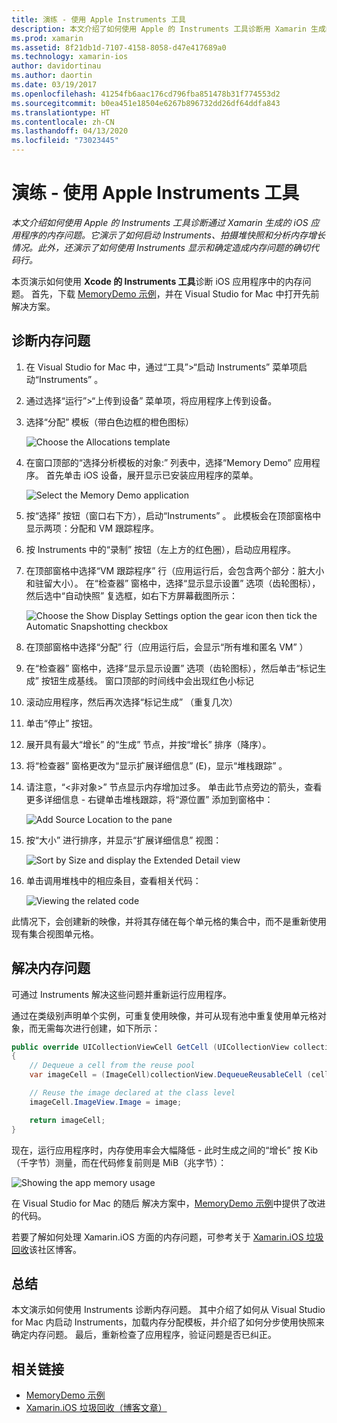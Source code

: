 ```yaml
---
title: 演练 - 使用 Apple Instruments 工具
description: 本文介绍了如何使用 Apple 的 Instruments 工具诊断用 Xamarin 生成的 iOS 应用的内存问题。 它演示了如何启动 Instruments、拍摄堆快照、分析内存增长情况等。
ms.prod: xamarin
ms.assetid: 8f21db1d-7107-4158-8058-d47e417689a0
ms.technology: xamarin-ios
author: davidortinau
ms.author: daortin
ms.date: 03/19/2017
ms.openlocfilehash: 41254fb6aac176cd796fba851478b31f774553d2
ms.sourcegitcommit: b0ea451e18504e6267b896732dd26df64ddfa843
ms.translationtype: HT
ms.contentlocale: zh-CN
ms.lasthandoff: 04/13/2020
ms.locfileid: "73023445"
---
```

# <a name="walkthrough---using-apples-instruments-tool"></a>演练 - 使用 Apple Instruments 工具

_本文介绍如何使用 Apple 的 Instruments 工具诊断通过 Xamarin 生成的 iOS 应用程序的内存问题。它演示了如何启动 Instruments、拍摄堆快照和分析内存增长情况。此外，还演示了如何使用 Instruments 显示和确定造成内存问题的确切代码行。_

本页演示如何使用 **Xcode 的 Instruments 工具**诊断 iOS 应用程序中的内存问题。
首先，下载 [MemoryDemo 示例](https://docs.microsoft.com/samples/xamarin/ios-samples/profiling-memorydemo)，并在 Visual Studio for Mac 中打开先前  解决方案。

## <a name="diagnosing-the-memory-issues"></a>诊断内存问题

1. 在 Visual Studio for Mac 中，通过“工具”>“启动 Instruments”  菜单项启动“Instruments”  。
2. 通过选择“运行”>“上传到设备”  菜单项，将应用程序上传到设备。
3. 选择“分配”  模板（带白色边框的橙色图标）

    ![](walkthrough-apples-instrument-images/00-allocations-tempate.png "Choose the Allocations template")

4. 在窗口顶部的“选择分析模板的对象:”  列表中，选择“Memory Demo”  应用程序。 首先单击 iOS 设备，展开显示已安装应用程序的菜单。

    ![](walkthrough-apples-instrument-images/01-mem-demo.png "Select the Memory Demo application")

5. 按“选择”  按钮（窗口右下方），启动“Instruments”  。 此模板会在顶部窗格中显示两项：分配和 VM 跟踪程序。

6. 按 Instruments 中的“录制”  按钮（左上方的红色圈），启动应用程序。

7. 在顶部窗格中选择“VM 跟踪程序”  行（应用运行后，会包含两个部分：脏大小和驻留大小）。 在“检查器”  窗格中，选择“显示显示设置”  选项（齿轮图标），然后选中“自动快照”  复选框，如右下方屏幕截图所示：

    ![](walkthrough-apples-instrument-images/02-auto-snapshot.png "Choose the Show Display Settings option the gear icon then tick the Automatic Snapshotting checkbox")

8. 在顶部窗格中选择“分配”  行（应用运行后，会显示“所有堆和匿名 VM”  ）
9. 在“检查器”  窗格中，选择“显示显示设置”  选项（齿轮图标），然后单击“标记生成”  按钮生成基线。 窗口顶部的时间线中会出现红色小标记
10. 滚动应用程序，然后再次选择“标记生成”  （重复几次）
11. 单击“停止”  按钮。
12. 展开具有最大“增长”  的“生成”  节点，并按“增长”  排序（降序）。
13. 将“检查器”  窗格更改为“显示扩展详细信息”  (E)，显示“堆栈跟踪”  。

14. 请注意，“&lt;非对象>”  节点显示内存增加过多。 单击此节点旁边的箭头，查看更多详细信息 - 右键单击堆栈跟踪，将“源位置”  添加到窗格中：

    ![](walkthrough-apples-instrument-images/03-mem-growth.png "Add Source Location to the pane")

15. 按“大小”  进行排序，并显示“扩展详细信息”  视图：

    ![](walkthrough-apples-instrument-images/04-extended-detail.png "Sort by Size and display the  Extended Detail view")

16. 单击调用堆栈中的相应条目，查看相关代码：

    ![](walkthrough-apples-instrument-images/05-related-code.png "Viewing the related code")

此情况下，会创建新的映像，并将其存储在每个单元格的集合中，而不是重新使用现有集合视图单元格。

## <a name="resolving-the-memory-issues"></a>解决内存问题

可通过 Instruments 解决这些问题并重新运行应用程序。

通过在类级别声明单个实例，可重复使用映像，并可从现有池中重复使用单元格对象，而无需每次进行创建，如下所示：

```csharp
public override UICollectionViewCell GetCell (UICollectionView collectionView, NSIndexPath indexPath)
{
    // Dequeue a cell from the reuse pool
    var imageCell = (ImageCell)collectionView.DequeueReusableCell (cellId, indexPath);

    // Reuse the image declared at the class level
    imageCell.ImageView.Image = image;

    return imageCell;
}
```

现在，运行应用程序时，内存使用率会大幅降低 - 此时生成之间的“增长”  按 Kib（千字节）测量，而在代码修复前则是 MiB（兆字节）：

![](walkthrough-apples-instrument-images/06-reduced-memory.png "Showing the app memory usage")

在 Visual Studio for Mac 的随后  解决方案中，[MemoryDemo 示例](https://docs.microsoft.com/samples/xamarin/ios-samples/profiling-memorydemo)中提供了改进的代码。

若要了解如何处理 Xamarin.iOS 方面的内存问题，可参考关于 [Xamarin.iOS 垃圾回收](https://c-sharx.net/2015-04-27-xamarin-ios-the-garbage-collector-and-me/)该社区博客。

## <a name="summary"></a>总结

本文演示如何使用 Instruments 诊断内存问题。
其中介绍了如何从 Visual Studio for Mac 内启动 Instruments，加载内存分配模板，并介绍了如何分步使用快照来确定内存问题。
最后，重新检查了应用程序，验证问题是否已纠正。

## <a name="related-links"></a>相关链接

- [MemoryDemo 示例](https://docs.microsoft.com/samples/xamarin/ios-samples/profiling-memorydemo)
- [Xamarin.iOS 垃圾回收（博客文章）](https://c-sharx.net/2015-04-27-xamarin-ios-the-garbage-collector-and-me/)

